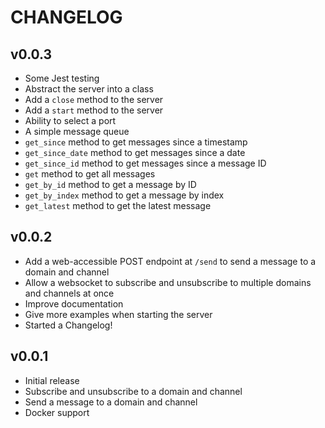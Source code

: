 # CHANGELOG

## v0.0.3
- Some Jest testing
- Abstract the server into a class
- Add a `close` method to the server
- Add a `start` method to the server
- Ability to select a port
- A simple message queue
- `get_since` method to get messages since a timestamp
- `get_since_date` method to get messages since a date
- `get_since_id` method to get messages since a message ID
- `get` method to get all messages
- `get_by_id` method to get a message by ID
- `get_by_index` method to get a message by index
- `get_latest` method to get the latest message

## v0.0.2
- Add a web-accessible POST endpoint at `/send` to send a message to a domain and channel
- Allow a websocket to subscribe and unsubscribe to multiple domains and channels at once
- Improve documentation
- Give more examples when starting the server
- Started a Changelog!

## v0.0.1
- Initial release
- Subscribe and unsubscribe to a domain and channel
- Send a message to a domain and channel
- Docker support